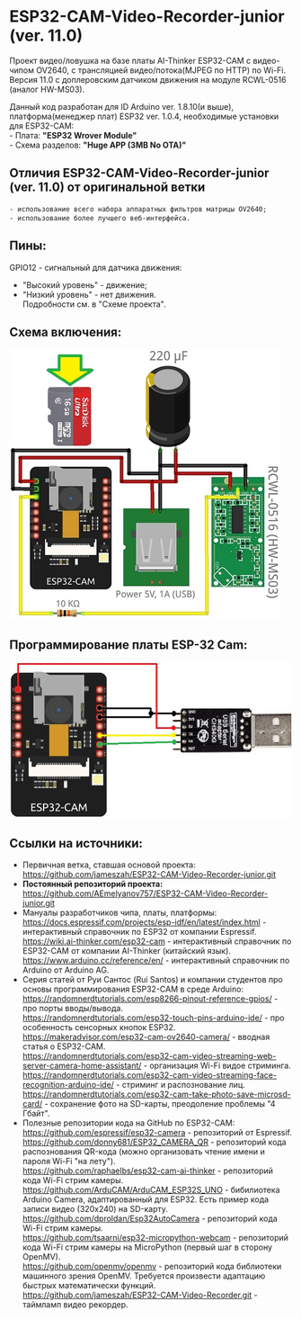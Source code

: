 # ESP32-CAM-Video-Recorder-junior (ver. 11.0)
 Проект видео/ловушка на базе платы AI-Thinker ESP32-CAM с видео-чипом OV2640, с трансляцией видео/потока(MJPEG по HTTP) по Wi-Fi.
 Версия 11.0 с доплеровским датчиком движения на модуле RCWL-0516 (аналог HW-MS03).

 Данный код разработан для ID Arduino ver. 1.8.10(и выше), платформа(менеджер плат) ESP32 ver. 1.0.4, необходимые установки для ESP32-CAM:<br>
    - Плата: <b>"ESP32 Wrover Module"</b><br>
    - Схема разделов: <b>"Huge APP (3MB No OTA)"</b>
## Отличия ESP32-CAM-Video-Recorder-junior (ver. 11.0) от оригинальной ветки
    - использование всего набора аппаратных фильтров матрицы OV2640;
    - использование более лучшего веб-интерфейса.
## Пины: 
 GPIO12 - сигнальный для датчика движения:
   - "Высокий уровень" - движение;<br> 
   - "Низкий уровень" - нет движения.<br> 
 Подробности см. в "Схеме проекта".

## Схема включения:
<img src="./schematic.jpg">

## Программирование платы ESP-32 Cam:
<img src="./programmer.jpg">

## Ссылки на источники:
- Первичная ветка, ставшая основой проекта:<br>
  https://github.com/jameszah/ESP32-CAM-Video-Recorder-junior.git
- <b>Постоянный репозиторий проекта:</b><br>
  https://github.com/AEmelyanov757/ESP32-CAM-Video-Recorder-junior.git<br>
- Мануалы разработчиков чипа, платы, платформы:<br>
  https://docs.espressif.com/projects/esp-idf/en/latest/index.html - интерактивный справочник по ESP32 от компании Espressif.<br>
  https://wiki.ai-thinker.com/esp32-cam - интерактивный справочник по ESP32-CAM от компании AI-Thinker (китайский язык).<br>
  https://www.arduino.cc/reference/en/ - интерактивный справочник по Arduino от Arduino AG.<br>
- Cерия статей от Руи Сантос (Rui Santos) и компании студентов про основы программирования ESP32-CAM в среде Arduino:<br>
  https://randomnerdtutorials.com/esp8266-pinout-reference-gpios/ - про порты вводы/вывода.<br>
  https://randomnerdtutorials.com/esp32-touch-pins-arduino-ide/ - про особенность сенсорных кнопок ESP32.<br>
  https://makeradvisor.com/esp32-cam-ov2640-camera/ - вводная статья о ESP32-CAM.<br>
  https://randomnerdtutorials.com/esp32-cam-video-streaming-web-server-camera-home-assistant/ - организация Wi-Fi видое стриминга.<br>
  https://randomnerdtutorials.com/esp32-cam-video-streaming-face-recognition-arduino-ide/ - стриминг и распознование лиц.<br>
  https://randomnerdtutorials.com/esp32-cam-take-photo-save-microsd-card/ - сохранение фото на SD-карты, преодоление проблемы "4 Гбайт".<br>
- Полезные репозитории кода на GitHub по ESP32-CAM:<br>
  https://github.com/espressif/esp32-camera - репозиторий от Espressif.<br>
  https://github.com/donny681/ESP32_CAMERA_QR - репозиторий кода распознования QR-кода (можно организовать чтение имени и пароля Wi-Fi "на лету").<br>
  https://github.com/raphaelbs/esp32-cam-ai-thinker - репозиторий кода Wi-Fi стрим камеры.<br>
  https://github.com/ArduCAM/ArduCAM_ESP32S_UNO - бибилиотека Arduino Camera, адаптированный для ESP32. Есть пример кода записи видео (320x240) на SD-карту.<br>
  https://github.com/dproldan/Esp32AutoCamera - репозиторий кода Wi-Fi стрим камеры.<br>
  https://github.com/tsaarni/esp32-micropython-webcam - репозиторий кода Wi-Fi стрим камеры на MicroPython (первый шаг в сторону OpenMV).<br>
  https://github.com/openmv/openmv - репозиторий кода библиотеки машинного зрения OpenMV. Требуется произвести адаптацию быстрых математически функций.<br> 
  https://github.com/jameszah/ESP32-CAM-Video-Recorder.git - таймламп видео рекордер.<br>
